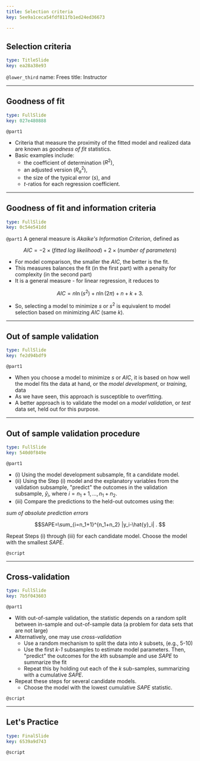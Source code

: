 ```yaml
---
title: Selection criteria
key: 5ee9a1ceca54fdf811fb1ed24ed36673

---
```

## Selection criteria

```yaml
type: TitleSlide
key: ea28a38e93
```





`@lower_third`
name: Frees
title: Instructor




---
## Goodness of fit

```yaml
type: FullSlide
key: 027e480888
```

`@part1`
- Criteria that measure the proximity of the fitted model and realized data are known as
*goodness of fit* statistics.
- Basic examples include:
    - the coefficient of determination $(R^{2})$, 
    - an adjusted version $(R_{a}^{2})$, 
    - the size of the typical error $(s)$, and 
    - $t$-ratios for each regression coefficient.








---
## Goodness of fit and information criteria

```yaml
type: FullSlide
key: 0c54e541dd
```

`@part1`
A general measure is *Akaike's Information Criterion*, defined as

$$
AIC = -2 \times (fitted~log~likelihood) + 2 \times
(number~of~parameters)
$$

- For model comparison, the smaller the $AIC,$ the better is the fit.
- This measures balances the fit (in the first part) with a penalty for complexity (in the second part)
- It is a general measure - for linear regression, it reduces to

$$
AIC = n \ln (s^2) + n \ln (2 \pi) +n +k + 3 .
$$

- So, selecting a model to minimize $s$ or $s^2$ is equivalent to model selection based on minimizing $AIC$ (same *k*).








---
## Out of sample validation

```yaml
type: FullSlide
key: fe2d94bdf9
```

`@part1`
- When you choose a model to minimize $s$ or $AIC$, it is based on how well the model fits the data at hand, or the *model development*, or *training*, data
- As we have seen, this approach is susceptible to overfitting.
- A better approach is to validate the model on a *model validation*, or *test* data set, held out for this purpose.








---
## Out of sample validation procedure

```yaml
type: FullSlide
key: 540d0f849e
```

`@part1`
- (i) Using the model development subsample, fit a candidate model.
- (ii) Using the  Step (i) model and the explanatory variables from the validation subsample, "predict" the outcomes in the validation subsample, $\hat{y}_i$, where $i=n_1 + 1,...,n_1 + n_2$.
- (iii) Compare the predictions to the held-out outcomes using the:

*sum of absolute prediction errors*

$$SAPE=\sum_{i=n_1+1}^{n_1+n_2} |y_i-\hat{y}_i| . $$

Repeat Steps (i) through (iii) for each candidate model. Choose the
model with the smallest *SAPE*.





`@script`




---
## Cross-validation

```yaml
type: FullSlide
key: 7b5f043603
```

`@part1`
- With out-of-sample validation, the statistic depends on a random split between in-sample and out-of-sample data (a problem for data sets that are not large)
- Alternatively, one may use *cross-validation*
    - Use a random mechanism to split the data into *k* subsets, (e.g., 5-10) 
    - Use the first *k-1* subsamples to estimate model parameters. Then, "predict" the outcomes for the *k*th subsample and use  *SAPE* to summarize the fit
    - Repeat this by holding out each of the *k* sub-samples, summarizing with a cumulative *SAPE*.
-  Repeat these steps for several candidate models. 
    - Choose the model with the lowest cumulative *SAPE* statistic.





`@script`




---
## Let's Practice

```yaml
type: FinalSlide
key: 6539a9d743
```






`@script`



